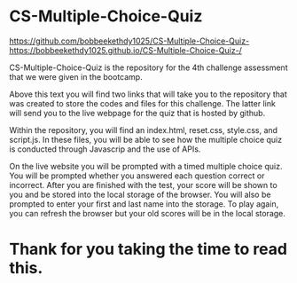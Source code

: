 # CS-Multiple-Choice-Quiz


https://github.com/bobbeekethdy1025/CS-Multiple-Choice-Quiz-
https://bobbeekethdy1025.github.io/CS-Multiple-Choice-Quiz-/

CS-Multiple-Choice-Quiz is the repository for the 4th challenge assessment that we were given in the bootcamp.

Above this text you will find two links that will take you to the repository that was created to store the codes and files for this challenge.
The latter link will send you to the live webpage for the quiz that is hosted by github.

Within the repository, you will find an index.html, reset.css, style.css, and script.js.
In these files, you will be able to see how the multiple choice quiz is conducted through Javascrip and the use of APIs.

On the live website you will be prompted with a timed multiple choice quiz. 
You will be prompted whether you answered each question correct or incorrect.
After you are finished with the test, your score will be shown to you and be stored into the local storage of the browser.
You will also be prompted to enter your first and last name into the storage.
To play again, you can refresh the browser but your old scores will be in the local storage.

Thank for you taking the time to read this.
=======

